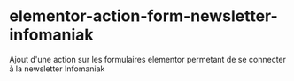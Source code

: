 # elementor-action-form-newsletter-infomaniak
Ajout d'une action sur les formulaires elementor permetant de se connecter à la newsletter Infomaniak
